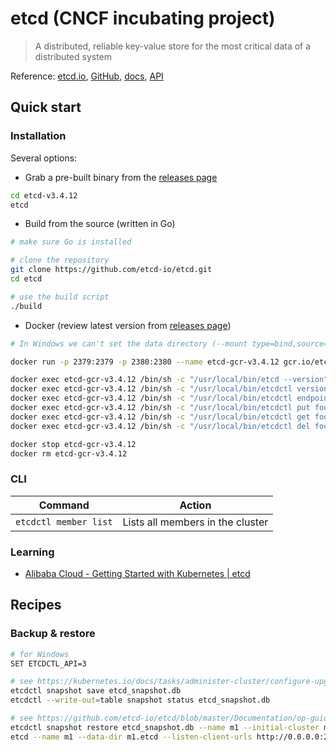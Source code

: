 # etcd (CNCF incubating project)

> A distributed, reliable key-value store for the most critical data of a distributed system

Reference: [etcd.io](https://etcd.io/), [GitHub](https://github.com/etcd-io/etcd), [docs](https://etcd.io/docs/v3.4.0/), [API](https://etcd.io/docs/v3.4.0/learning/api/)

## Quick start

### Installation

Several options:

- Grab a pre-built binary from the [releases page](https://github.com/etcd-io/etcd/releases/)

```bash
cd etcd-v3.4.12
etcd
```

- Build from the source (written in Go)

```bash
# make sure Go is installed

# clone the repository
git clone https://github.com/etcd-io/etcd.git
cd etcd

# use the build script
./build
```

- Docker (review latest version from [releases page](https://github.com/etcd-io/etcd/releases/))

```bash
# In Windows we can't set the data directory (--mount type=bind,source=//d/ProgramData/etcd-data.tmp,destination=/etcd-data) because etcd checks folder permissions (700 versus 777), see https://github.com/etcd-io/etcd/blob/release-3.4/pkg/fileutil/fileutil.go

docker run -p 2379:2379 -p 2380:2380 --name etcd-gcr-v3.4.12 gcr.io/etcd-development/etcd:v3.4.12 /usr/local/bin/etcd --name s1 --data-dir /etcd-data --listen-client-urls http://0.0.0.0:2379 --advertise-client-urls http://0.0.0.0:2379 --listen-peer-urls http://0.0.0.0:2380 --initial-advertise-peer-urls http://0.0.0.0:2380 --initial-cluster s1=http://0.0.0.0:2380 --initial-cluster-token tkn --initial-cluster-state new --log-level info --logger zap --log-outputs stderr

docker exec etcd-gcr-v3.4.12 /bin/sh -c "/usr/local/bin/etcd --version"
docker exec etcd-gcr-v3.4.12 /bin/sh -c "/usr/local/bin/etcdctl version"
docker exec etcd-gcr-v3.4.12 /bin/sh -c "/usr/local/bin/etcdctl endpoint health"
docker exec etcd-gcr-v3.4.12 /bin/sh -c "/usr/local/bin/etcdctl put foo bar"
docker exec etcd-gcr-v3.4.12 /bin/sh -c "/usr/local/bin/etcdctl get foo"
docker exec etcd-gcr-v3.4.12 /bin/sh -c "/usr/local/bin/etcdctl del foo"

docker stop etcd-gcr-v3.4.12
docker rm etcd-gcr-v3.4.12
```

### CLI

Command | Action
------- | ------
`etcdctl member list` | Lists all members in the cluster

### Learning

- [Alibaba Cloud - Getting Started with Kubernetes | etcd](https://medium.com/@Alibaba_Cloud/getting-started-with-kubernetes-etcd-a26cba0b4258)

## Recipes

### Backup & restore

```bash
# for Windows
SET ETCDCTL_API=3

# see https://kubernetes.io/docs/tasks/administer-cluster/configure-upgrade-etcd/
etcdctl snapshot save etcd_snapshot.db
etcdctl --write-out=table snapshot status etcd_snapshot.db

# see https://github.com/etcd-io/etcd/blob/master/Documentation/op-guide/recovery.md#restoring-a-cluster
etcdctl snapshot restore etcd_snapshot.db --name m1 --initial-cluster m1=http://0.0.0.0:2380 --initial-cluster-token etcd-cluster-1 --initial-advertise-peer-urls http://0.0.0.0:2380 # will create m1.etcd folder
etcd --name m1 --data-dir m1.etcd --listen-client-urls http://0.0.0.0:2379 --advertise-client-urls http://0.0.0.0:2379 --listen-peer-urls http://0.0.0.0:2380
```
